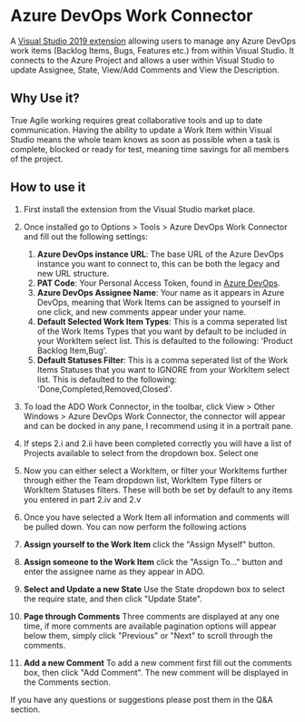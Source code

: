 # Azure DevOps Work Connector
A [Visual Studio 2019 extension](https://marketplace.visualstudio.com/items?itemName=MadeUpExtensions.AzureDevopsWorkConnector)  allowing users to manage any Azure DevOps work items (Backlog Items, Bugs, Features etc.) from within Visual Studio.
It connects to the Azure Project and allows a user within Visual Studio to update Assignee, State, View/Add Comments and View the Description.

## Why Use it?
True Agile working requires great collaborative tools and up to date communication. Having the ability to update a Work Item within Visual Studio means the whole team knows as soon as possible when a task is complete, blocked or ready for test, meaning time savings for all members of the project.

## How to use it
 1. First install the extension from the Visual Studio market place.
 2. Once installed go to Options > Tools > Azure DevOps Work Connector
    and fill out the following settings:
    
	 1. **Azure DevOps instance URL**: The base URL of the Azure DevOps instance you want to connect to, this can be both the legacy and new URL structure.
	 2. **PAT Code**: Your Personal Access Token, found in [Azure DevOps](https://docs.microsoft.com/en-us/azure/devops/integrate/get-started/authentication/pats?view=azure-devops#create-personal-access-tokens-to-authenticate-access).
	 3. **Azure DevOps Assignee Name**: Your name as it appears in Azure DevOps, meaning that Work Items can be assigned to yourself in one click, and new comments appear under your name.
	 4. **Default Selected Work Item Types**: This is a comma seperated list of the Work Items Types that you want by default to be included in your WorkItem select list. This is defaulted to the following: 'Product Backlog Item,Bug'.
	 5. **Default Statuses Filter**: This is a comma seperated list of the Work Items Statuses that you want to IGNORE from your WorkItem select list. This is defaulted to the following: 'Done,Completed,Removed,Closed'.
   
 3. To load the ADO Work Connector, in the toolbar, click View > Other Windows > Azure DevOps Work Connector, the connector will appear and can be docked in any pane, I recommend using it in a portrait pane.
 4. If steps 2.i and 2.ii have been completed correctly you will have a list of Projects available to select from the dropdown box. Select one
 5. Now you can either select a WorkItem, or filter your WorkItems further through either the Team dropdown list, WorkItem Type filters or WorkItem Statuses filters. These will both be set by default to any items you entered in part 2.iv and 2.v
 6. Once you have selected a Work Item all information and comments will be pulled down. You can now perform the following actions
  1. **Assign yourself to the Work Item** click the "Assign Myself" button.
  2. **Assign someone to the Work Item** click the "Assign To..." button and enter the assignee name as they appear in ADO.
  3. **Select and Update a new State** Use the State dropdown box to select the require state, and then click "Update State".
  4. **Page through Comments** Three comments are displayed at any one time, if more comments are available pagination options will appear below them, simply click "Previous" or "Next" to scroll through the comments.
  5. **Add a new Comment** To add a new comment first fill out the comments box, then click "Add Comment". The new comment will be displayed in the Comments section.
  
  If you have any questions or suggestions please post them in the Q&A section.

